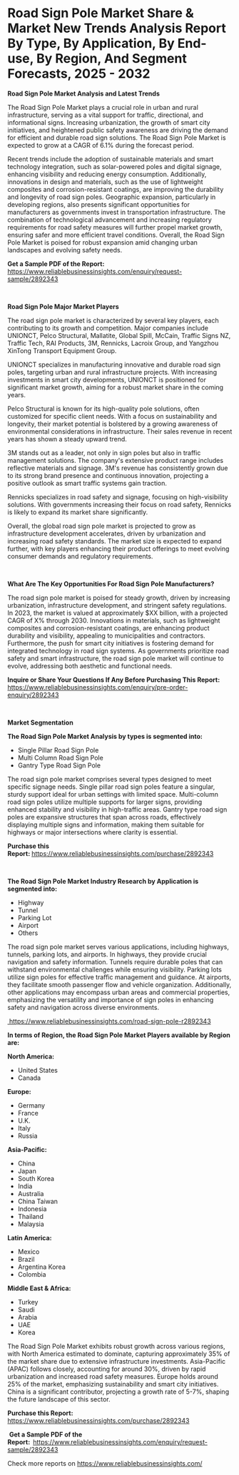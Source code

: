 <p><h1>Road Sign Pole Market Share & Market New Trends Analysis Report By Type, By Application, By End-use, By Region, And Segment Forecasts, 2025 - 2032</h1></p><p><strong>Road Sign Pole Market Analysis and Latest Trends</strong></p>
<p><p>The Road Sign Pole Market plays a crucial role in urban and rural infrastructure, serving as a vital support for traffic, directional, and informational signs. Increasing urbanization, the growth of smart city initiatives, and heightened public safety awareness are driving the demand for efficient and durable road sign solutions. The Road Sign Pole Market is expected to grow at a CAGR of 6.1% during the forecast period. </p><p>Recent trends include the adoption of sustainable materials and smart technology integration, such as solar-powered poles and digital signage, enhancing visibility and reducing energy consumption. Additionally, innovations in design and materials, such as the use of lightweight composites and corrosion-resistant coatings, are improving the durability and longevity of road sign poles. Geographic expansion, particularly in developing regions, also presents significant opportunities for manufacturers as governments invest in transportation infrastructure. The combination of technological advancement and increasing regulatory requirements for road safety measures will further propel market growth, ensuring safer and more efficient travel conditions. Overall, the Road Sign Pole Market is poised for robust expansion amid changing urban landscapes and evolving safety needs.</p></p>
<p><strong>Get a Sample PDF of the Report:&nbsp;</strong> <a href="https://www.reliablebusinessinsights.com/enquiry/request-sample/2892343?utm_campaign=2278&utm_medium=2&utm_source=Github&utm_content=ia&utm_term=15032025&utm_id=road-sign-pole">https://www.reliablebusinessinsights.com/enquiry/request-sample/2892343</a></p>
<p>&nbsp;</p>
<p><strong>Road Sign Pole Major Market Players</strong></p>
<p><p>The road sign pole market is characterized by several key players, each contributing to its growth and competition. Major companies include UNIONCT, Pelco Structural, Mallatite, Global Spill, McCain, Traffic Signs NZ, Traffic Tech, RAI Products, 3M, Rennicks, Lacroix Group, and Yangzhou XinTong Transport Equipment Group.</p><p>UNIONCT specializes in manufacturing innovative and durable road sign poles, targeting urban and rural infrastructure projects. With increasing investments in smart city developments, UNIONCT is positioned for significant market growth, aiming for a robust market share in the coming years.</p><p>Pelco Structural is known for its high-quality pole solutions, often customized for specific client needs. With a focus on sustainability and longevity, their market potential is bolstered by a growing awareness of environmental considerations in infrastructure. Their sales revenue in recent years has shown a steady upward trend.</p><p>3M stands out as a leader, not only in sign poles but also in traffic management solutions. The company's extensive product range includes reflective materials and signage. 3M's revenue has consistently grown due to its strong brand presence and continuous innovation, projecting a positive outlook as smart traffic systems gain traction.</p><p>Rennicks specializes in road safety and signage, focusing on high-visibility solutions. With governments increasing their focus on road safety, Rennicks is likely to expand its market share significantly.</p><p>Overall, the global road sign pole market is projected to grow as infrastructure development accelerates, driven by urbanization and increasing road safety standards. The market size is expected to expand further, with key players enhancing their product offerings to meet evolving consumer demands and regulatory requirements.</p></p>
<p>&nbsp;</p>
<p><strong>What Are The Key Opportunities For Road Sign Pole Manufacturers?</strong></p>
<p><p>The road sign pole market is poised for steady growth, driven by increasing urbanization, infrastructure development, and stringent safety regulations. In 2023, the market is valued at approximately $XX billion, with a projected CAGR of X% through 2030. Innovations in materials, such as lightweight composites and corrosion-resistant coatings, are enhancing product durability and visibility, appealing to municipalities and contractors. Furthermore, the push for smart city initiatives is fostering demand for integrated technology in road sign systems. As governments prioritize road safety and smart infrastructure, the road sign pole market will continue to evolve, addressing both aesthetic and functional needs.</p></p>
<p><strong>Inquire or Share Your Questions If Any Before Purchasing This Report:</strong> <a href="https://www.reliablebusinessinsights.com/enquiry/pre-order-enquiry/2892343?utm_campaign=2278&utm_medium=2&utm_source=Github&utm_content=ia&utm_term=15032025&utm_id=road-sign-pole">https://www.reliablebusinessinsights.com/enquiry/pre-order-enquiry/2892343</a></p>
<p>&nbsp;</p>
<p><strong>Market Segmentation</strong></p>
<p><strong>The Road Sign Pole Market Analysis by types is segmented into:</strong></p>
<p><ul><li>Single Pillar Road Sign Pole</li><li>Multi Column Road Sign Pole</li><li>Gantry Type Road Sign Pole</li></ul></p>
<p><p>The road sign pole market comprises several types designed to meet specific signage needs. Single pillar road sign poles feature a singular, sturdy support ideal for urban settings with limited space. Multi-column road sign poles utilize multiple supports for larger signs, providing enhanced stability and visibility in high-traffic areas. Gantry type road sign poles are expansive structures that span across roads, effectively displaying multiple signs and information, making them suitable for highways or major intersections where clarity is essential.</p></p>
<p><strong>Purchase this Report:&nbsp;</strong><a href="https://www.reliablebusinessinsights.com/purchase/2892343?utm_campaign=2278&utm_medium=2&utm_source=Github&utm_content=ia&utm_term=15032025&utm_id=road-sign-pole">https://www.reliablebusinessinsights.com/purchase/2892343</a></p>
<p>&nbsp;</p>
<p><strong>The Road Sign Pole Market Industry Research by Application is segmented into:</strong></p>
<p><ul><li>Highway</li><li>Tunnel</li><li>Parking Lot</li><li>Airport</li><li>Others</li></ul></p>
<p><p>The road sign pole market serves various applications, including highways, tunnels, parking lots, and airports. In highways, they provide crucial navigation and safety information. Tunnels require durable poles that can withstand environmental challenges while ensuring visibility. Parking lots utilize sign poles for effective traffic management and guidance. At airports, they facilitate smooth passenger flow and vehicle organization. Additionally, other applications may encompass urban areas and commercial properties, emphasizing the versatility and importance of sign poles in enhancing safety and navigation across diverse environments.</p></p>
<p><a href="https://www.reliablebusinessinsights.com/road-sign-pole-r2892343?utm_campaign=2278&utm_medium=2&utm_source=Github&utm_content=ia&utm_term=15032025&utm_id=road-sign-pole">&nbsp;https://www.reliablebusinessinsights.com/road-sign-pole-r2892343</a></p>
<p><strong>In terms of Region, the Road Sign Pole Market Players available by Region are:</strong></p>
<p>
    <p> <strong> North America: </strong>
        <ul>
            <li>United States</li>
            <li>Canada</li>
        </ul>
        </p> 
    <p> <strong> Europe: </strong>
        <ul>
            <li>Germany</li>
            <li>France</li>
            <li>U.K.</li>
            <li>Italy</li>
            <li>Russia</li>
        </ul>
        </p> 
    <p> <strong> Asia-Pacific: </strong>
        <ul>
            <li>China</li>
            <li>Japan</li>
            <li>South Korea</li>
            <li>India</li>
            <li>Australia</li>
            <li>China Taiwan</li>
            <li>Indonesia</li>
            <li>Thailand</li>
            <li>Malaysia</li>
        </ul>
        </p> 
    <p> <strong> Latin America: </strong>
        <ul>
            <li>Mexico</li>
            <li>Brazil</li>
            <li>Argentina Korea</li>
            <li>Colombia</li>
        </ul>
        </p> 
    <p> <strong> Middle East & Africa: </strong>
        <ul>
            <li>Turkey</li>
            <li>Saudi</li>
            <li>Arabia</li>
            <li>UAE</li>
            <li>Korea</li>
        </ul>
    </p>
    </p>
<p><p>The Road Sign Pole Market exhibits robust growth across various regions, with North America estimated to dominate, capturing approximately 35% of the market share due to extensive infrastructure investments. Asia-Pacific (APAC) follows closely, accounting for around 30%, driven by rapid urbanization and increased road safety measures. Europe holds around 25% of the market, emphasizing sustainability and smart city initiatives. China is a significant contributor, projecting a growth rate of 5-7%, shaping the future landscape of this sector.</p></p>
<p><strong>Purchase this Report: </strong><a href="https://www.reliablebusinessinsights.com/purchase/2892343?utm_campaign=2278&utm_medium=2&utm_source=Github&utm_content=ia&utm_term=15032025&utm_id=road-sign-pole">https://www.reliablebusinessinsights.com/purchase/2892343</a></p>
<p>&nbsp;<strong>Get a Sample PDF of the Report:&nbsp;&nbsp;</strong><a href="https://www.reliablebusinessinsights.com/enquiry/request-sample/2892343?utm_campaign=2278&utm_medium=2&utm_source=Github&utm_content=ia&utm_term=15032025&utm_id=road-sign-pole">https://www.reliablebusinessinsights.com/enquiry/request-sample/2892343</a></p>
<p><strong></strong></p>
<p>Check more reports on <a href="https://www.reliablebusinessinsights.com/?utm_campaign=2278&utm_medium=2&utm_source=Github&utm_content=ia&utm_term=15032025&utm_id=road-sign-pole">https://www.reliablebusinessinsights.com/</a></p>